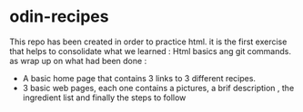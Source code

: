 # odin-recipes

This repo has been created in order to practice html. it is the first exercise that helps to consolidate what we learned : Html basics ang git commands.
as wrap up on what had been done :
- A basic home page that contains 3 links to 3 different recipes.
- 3 basic web pages, each one contains a pictures, a brif description , the ingredient list and finally the steps to follow